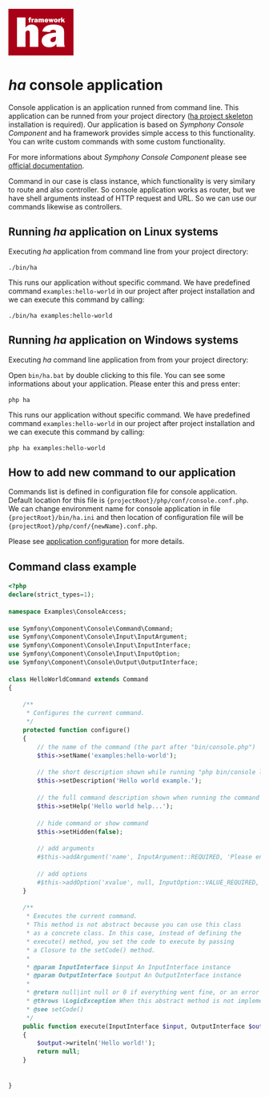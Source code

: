 ![ha framework](docs/img/ha-logo.png "ha framework")

# *ha* console application

Console application is an application runned from command line. This application can be runned from your project directory ([ha project skeleton](https://github.com/itrnka/ha-project-skeleton/blob/master/README.md) installation is required). Our application is based on *Symphony Console Component* and ha framework provides simple access to this functionality. You can write custom commands with some custom functionality.

For more informations about *Symphony Console Component* please see [official documentation](https://symfony.com/doc/current/components/console.html).

Command in our case is class instance, which functionality is very similary to route and also controller. So console application works as router, but we have shell arguments instead of HTTP request and URL. So we can use our commands likewise as controllers.

## Running *ha* application on Linux systems

Executing *ha* application from command line from your project directory:

`./bin/ha`

This runs our application without specific command. We have predefined command `examples:hello-world` in our project after project installation and we can execute this command by calling:

`./bin/ha examples:hello-world`


## Running *ha* application on Windows systems

Executing *ha* command line application from from your project directory:

Open `bin/ha.bat` by double clicking to this file. You can see some informations about your application. Please enter this and press enter:

`php ha`

This runs our application without specific command. We have predefined command `examples:hello-world` in our project after project installation and we can execute this command by calling:

`php ha examples:hello-world`

## How to add new command to our application

Commands list is defined in configuration file for console application. Default location for this file is `{projectRoot}/php/conf/console.conf.php`. We can change environment name for console application in file `{projectRoot}/bin/ha.ini` and then location of configuration file will be `{projectRoot}/php/conf/{newName}.conf.php`.

Please see [application configuration](app-configuration.md) for more details. 


## Command class example

```php
<?php
declare(strict_types=1);

namespace Examples\ConsoleAccess;

use Symfony\Component\Console\Command\Command;
use Symfony\Component\Console\Input\InputArgument;
use Symfony\Component\Console\Input\InputInterface;
use Symfony\Component\Console\Input\InputOption;
use Symfony\Component\Console\Output\OutputInterface;

class HelloWorldCommand extends Command
{

    /**
     * Configures the current command.
     */
    protected function configure()
    {
        // the name of the command (the part after "bin/console.php")
        $this->setName('examples:hello-world');

        // the short description shown while running "php bin/console list"
        $this->setDescription('Hello world example.');

        // the full command description shown when running the command with the "--help" option
        $this->setHelp('Hello world help...');

        // hide command or show command
        $this->setHidden(false);

        // add arguments
        #$this->addArgument('name', InputArgument::REQUIRED, 'Please enter your name', null);

        // add options
        #$this->addOption('xvalue', null, InputOption::VALUE_REQUIRED, 'xvalue description', null);
    }

    /**
     * Executes the current command.
     * This method is not abstract because you can use this class
     * as a concrete class. In this case, instead of defining the
     * execute() method, you set the code to execute by passing
     * a Closure to the setCode() method.
     *
     * @param InputInterface $input An InputInterface instance
     * @param OutputInterface $output An OutputInterface instance
     *
     * @return null|int null or 0 if everything went fine, or an error code
     * @throws \LogicException When this abstract method is not implemented
     * @see setCode()
     */
    public function execute(InputInterface $input, OutputInterface $output)
    {
        $output->writeln('Hello world!');
        return null;
    }


}


```